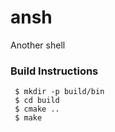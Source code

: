 # ansh
Another shell

### Build Instructions
```
 $ mkdir -p build/bin
 $ cd build
 $ cmake ..
 $ make
```
